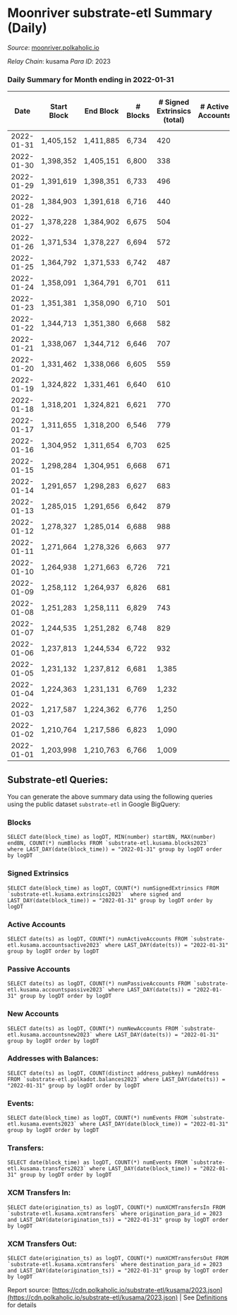 # Moonriver substrate-etl Summary (Daily)

_Source_: [moonriver.polkaholic.io](https://moonriver.polkaholic.io)

*Relay Chain*: kusama
*Para ID*: 2023



### Daily Summary for Month ending in 2022-01-31


| Date | Start Block | End Block | # Blocks | # Signed Extrinsics (total) | # Active Accounts | # Passive | # New | # Addresses with Balances | # Events | # Transfers | # XCM Transfers In | # XCM Transfers Out | Issues | 
| ---- | ----------- | --------- | -------- | --------------------------- | ----------------- | --------- | ----- | ------------------------- | -------- | ----------- | ------------------ | ------------------- | ------ |
| 2022-01-31 | 1,405,152 | 1,411,885 | 6,734 | 420 |  |  |  | 486,033 | 657,260 | 10,941 ($22,285,794.47) | 11 ($52,818.13) |   |  |
| 2022-01-30 | 1,398,352 | 1,405,151 | 6,800 | 338 |  |  |  |  | 622,008 | 10,811 ($8,117,149.61) | 11 ($30,514.55) |   |  |
| 2022-01-29 | 1,391,619 | 1,398,351 | 6,733 | 496 |  |  |  |  | 701,259 | 13,981 ($9,956,594.71) | 20 ($24,619.18) |   |  |
| 2022-01-28 | 1,384,903 | 1,391,618 | 6,716 | 440 |  |  |  |  | 711,997 | 12,704 ($13,205,174.04) | 16 ($188,480.11) |   |  |
| 2022-01-27 | 1,378,228 | 1,384,902 | 6,675 | 504 |  |  |  |  | 750,169 | 13,000 ($10,654,939.04) | 29 ($45,643.98) |   |  |
| 2022-01-26 | 1,371,534 | 1,378,227 | 6,694 | 572 |  |  |  |  | 782,593 | 13,614 ($20,174,908.86) | 26 ($86,318.87) |   |  |
| 2022-01-25 | 1,364,792 | 1,371,533 | 6,742 | 487 |  |  |  |  | 677,500 | 11,770 ($14,158,717.92) | 60 ($125,824.54) |   |  |
| 2022-01-24 | 1,358,091 | 1,364,791 | 6,701 | 611 |  |  |  |  | 829,776 | 14,469 ($21,166,460.65) | 46 ($143,224.95) |   |  |
| 2022-01-23 | 1,351,381 | 1,358,090 | 6,710 | 501 |  |  |  |  | 699,987 | 11,953 ($11,548,521.65) | 38 ($110,903.64) |   |  |
| 2022-01-22 | 1,344,713 | 1,351,380 | 6,668 | 582 |  |  |  |  | 864,586 | 15,238 ($18,173,175.17) | 50 ($172,531.79) |   |  |
| 2022-01-21 | 1,338,067 | 1,344,712 | 6,646 | 707 |  |  |  |  | 889,097 | 16,000 ($23,514,701.29) | 96 ($2,574,485.59) |   |  |
| 2022-01-20 | 1,331,462 | 1,338,066 | 6,605 | 559 |  |  |  |  | 836,175 | 13,751 ($17,373,826.83) | 137 ($701,877.36) |   |  |
| 2022-01-19 | 1,324,822 | 1,331,461 | 6,640 | 610 |  |  |  |  | 830,502 | 14,153 ($15,626,236.00) | 38 ($83,093.39) |   |  |
| 2022-01-18 | 1,318,201 | 1,324,821 | 6,621 | 770 |  |  |  |  | 900,133 | 17,575 ($24,238,038.33) | 36 ($41,264.72) |   |  |
| 2022-01-17 | 1,311,655 | 1,318,200 | 6,546 | 779 |  |  |  |  | 942,341 | 22,037 ($25,863,263.02) | 44 ($38,820.69) |   |  |
| 2022-01-16 | 1,304,952 | 1,311,654 | 6,703 | 625 |  |  |  |  | 891,440 | 17,753 ($22,385,171.11) | 57 ($651,227.46) |   |  |
| 2022-01-15 | 1,298,284 | 1,304,951 | 6,668 | 671 |  |  |  |  | 829,951 | 18,602 ($25,176,539.22) | 130 ($525,494.95) |   |  |
| 2022-01-14 | 1,291,657 | 1,298,283 | 6,627 | 683 |  |  |  |  | 877,344 | 17,989 ($20,973,184.03) | 53 ($23,574.52) |   |  |
| 2022-01-13 | 1,285,015 | 1,291,656 | 6,642 | 879 |  |  |  |  | 1,022,339 | 27,905 ($29,199,992.90) | 1  |   |  |
| 2022-01-12 | 1,278,327 | 1,285,014 | 6,688 | 988 |  |  |  |  | 1,002,679 | 29,759 ($26,664,121.17) |   |   |  |
| 2022-01-11 | 1,271,664 | 1,278,326 | 6,663 | 977 |  |  |  |  | 1,070,892 | 28,240 ($35,323,726.96) |   |   |  |
| 2022-01-10 | 1,264,938 | 1,271,663 | 6,726 | 721 |  |  |  |  | 972,953 | 24,897 ($28,068,603.09) |   |   |  |
| 2022-01-09 | 1,258,112 | 1,264,937 | 6,826 | 681 |  |  |  |  | 877,560 | 24,713 ($16,362,075.62) |   |   |  |
| 2022-01-08 | 1,251,283 | 1,258,111 | 6,829 | 743 |  |  |  |  | 859,990 | 18,090 ($29,561,790.98) |   |   |  |
| 2022-01-07 | 1,244,535 | 1,251,282 | 6,748 | 829 |  |  |  |  | 879,864 | 15,082 ($35,264,068.10) |   |   |  |
| 2022-01-06 | 1,237,813 | 1,244,534 | 6,722 | 932 |  |  |  |  | 845,483 | 16,024 ($33,503,442.16) |   |   |  |
| 2022-01-05 | 1,231,132 | 1,237,812 | 6,681 | 1,385 |  |  |  |  | 1,094,443 | 23,111 ($60,581,465.16) |   |   |  |
| 2022-01-04 | 1,224,363 | 1,231,131 | 6,769 | 1,232 |  |  |  |  | 889,929 | 17,382 ($30,047,098.00) |   |   |  |
| 2022-01-03 | 1,217,587 | 1,224,362 | 6,776 | 1,250 |  |  |  |  | 827,575 | 14,781 ($22,315,839.32) |   |   |  |
| 2022-01-02 | 1,210,764 | 1,217,586 | 6,823 | 1,090 |  |  |  |  | 850,520 | 16,170 ($28,656,836.54) |   |   |  |
| 2022-01-01 | 1,203,998 | 1,210,763 | 6,766 | 1,009 |  |  |  |  | 827,382 | 15,443 ($20,720,563.41) |   |   |  |

## Substrate-etl Queries:
You can generate the above summary data using the following queries using the public dataset `substrate-etl` in Google BigQuery:


### Blocks
```
SELECT date(block_time) as logDT, MIN(number) startBN, MAX(number) endBN, COUNT(*) numBlocks FROM `substrate-etl.kusama.blocks2023`  where LAST_DAY(date(block_time)) = "2022-01-31" group by logDT order by logDT
```


### Signed Extrinsics
```
SELECT date(block_time) as logDT, COUNT(*) numSignedExtrinsics FROM `substrate-etl.kusama.extrinsics2023`  where signed and LAST_DAY(date(block_time)) = "2022-01-31" group by logDT order by logDT
```


### Active Accounts
```
SELECT date(ts) as logDT, COUNT(*) numActiveAccounts FROM `substrate-etl.kusama.accountsactive2023` where LAST_DAY(date(ts)) = "2022-01-31" group by logDT order by logDT
```


### Passive Accounts
```
SELECT date(ts) as logDT, COUNT(*) numPassiveAccounts FROM `substrate-etl.kusama.accountspassive2023` where LAST_DAY(date(ts)) = "2022-01-31" group by logDT order by logDT
```


### New Accounts
```
SELECT date(ts) as logDT, COUNT(*) numNewAccounts FROM `substrate-etl.kusama.accountsnew2023` where LAST_DAY(date(ts)) = "2022-01-31" group by logDT order by logDT
```


### Addresses with Balances:
```
SELECT date(ts) as logDT, COUNT(distinct address_pubkey) numAddress FROM `substrate-etl.polkadot.balances2023` where LAST_DAY(date(ts)) = "2022-01-31" group by logDT order by logDT
```


### Events:
```
SELECT date(block_time) as logDT, COUNT(*) numEvents FROM `substrate-etl.kusama.events2023` where LAST_DAY(date(block_time)) = "2022-01-31" group by logDT order by logDT
```


### Transfers:
```
SELECT date(block_time) as logDT, COUNT(*) numEvents FROM `substrate-etl.kusama.transfers2023` where LAST_DAY(date(block_time)) = "2022-01-31" group by logDT order by logDT
```


### XCM Transfers In:
```
SELECT date(origination_ts) as logDT, COUNT(*) numXCMTransfersIn FROM `substrate-etl.kusama.xcmtransfers` where origination_para_id = 2023 and LAST_DAY(date(origination_ts)) = "2022-01-31" group by logDT order by logDT
```


### XCM Transfers Out:
```
SELECT date(origination_ts) as logDT, COUNT(*) numXCMTransfersOut FROM `substrate-etl.kusama.xcmtransfers` where destination_para_id = 2023 and LAST_DAY(date(origination_ts)) = "2022-01-31" group by logDT order by logDT
```



Report source: [https://cdn.polkaholic.io/substrate-etl/kusama/2023.json](https://cdn.polkaholic.io/substrate-etl/kusama/2023.json) | See [Definitions](/DEFINITIONS.md) for details
